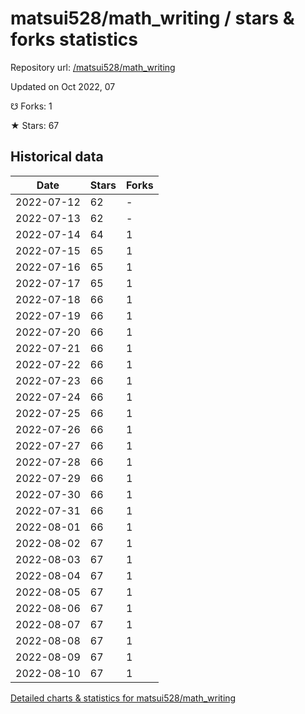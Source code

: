 # matsui528/math_writing / stars & forks statistics

Repository url: [/matsui528/math_writing](https://github.com/matsui528/math_writing)

Updated on Oct 2022, 07

☋ Forks: 1

★ Stars: 67

## Historical data
| Date | Stars | Forks |
|------|-------|-------|
| 2022-07-12 | 62 | - | 
| 2022-07-13 | 62 | - | 
| 2022-07-14 | 64 | 1 | 
| 2022-07-15 | 65 | 1 | 
| 2022-07-16 | 65 | 1 | 
| 2022-07-17 | 65 | 1 | 
| 2022-07-18 | 66 | 1 | 
| 2022-07-19 | 66 | 1 | 
| 2022-07-20 | 66 | 1 | 
| 2022-07-21 | 66 | 1 | 
| 2022-07-22 | 66 | 1 | 
| 2022-07-23 | 66 | 1 | 
| 2022-07-24 | 66 | 1 | 
| 2022-07-25 | 66 | 1 | 
| 2022-07-26 | 66 | 1 | 
| 2022-07-27 | 66 | 1 | 
| 2022-07-28 | 66 | 1 | 
| 2022-07-29 | 66 | 1 | 
| 2022-07-30 | 66 | 1 | 
| 2022-07-31 | 66 | 1 | 
| 2022-08-01 | 66 | 1 | 
| 2022-08-02 | 67 | 1 | 
| 2022-08-03 | 67 | 1 | 
| 2022-08-04 | 67 | 1 | 
| 2022-08-05 | 67 | 1 | 
| 2022-08-06 | 67 | 1 | 
| 2022-08-07 | 67 | 1 | 
| 2022-08-08 | 67 | 1 | 
| 2022-08-09 | 67 | 1 | 
| 2022-08-10 | 67 | 1 | 


[Detailed charts & statistics for matsui528/math_writing](https://reviewgithub.com/rep/matsui528/math_writing)
